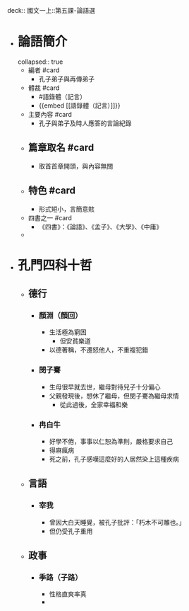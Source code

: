 deck:: 國文一上::第五課-論語選

- # 論語簡介
  collapsed:: true
	- 編者 #card
		- 孔子弟子與再傳弟子
	- 體裁 #card
		- #語錄體（記言）
		- {{embed [[語錄體（記言）]]}}
	- 主要內容 #card
		- 孔子與弟子及時人應答的言論紀錄
	- ## 篇章取名 #card
		- 取首首章開頭，與內容無關
	- ## 特色 #card
		- 形式短小，言簡意賅
	- 四書之一 #card
		- 《四書》：《論語》、《孟子》、《大學》、《中庸》
	-
- # 孔門四科十哲
	- ## 德行
		- ### 顏淵（顏回）
			- 生活極為窮困
				- 但安貧樂道
			- 以德著稱，不遷怒他人，不重複犯錯
		- ### 閔子騫
			- 生母很早就去世，繼母對待兒子十分偏心
			- 父親發現後，想休了繼母，但閔子騫為繼母求情
				- 從此過後，全家幸福和樂
		- ### 冉白牛
			- 好學不倦，事事以仁恕為準則，嚴格要求自己
			- 得麻瘋病
			- 死之前，孔子感嘆這麼好的人居然染上這種疾病
	- ## 言語
		- ### 宰我
			- 曾因大白天睡覺，被孔子批評：「朽木不可雕也。」
			- 但仍受孔子重用
	- ## 政事
		- ### 季路（子路）
			- 性格直爽率真
			-